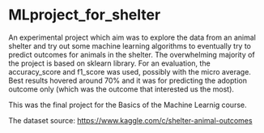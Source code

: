 # MLproject_for_shelter

An experimental project which aim was to explore the data from an animal shelter and try out some machine learning algorithms to eventually try to predict outcomes for animals in the shelter. 
The overwhelming majority of the project is based on sklearn library. For an evaluation, the accuracy_score and f1_score was used, possibly with the micro average. Best results hovered around 70% and it was for predicting the adoption outcome only (which was the outcome that interested us the most).

This was the final project for the Basics of the Machine Learnig course.

The dataset source: https://www.kaggle.com/c/shelter-animal-outcomes
